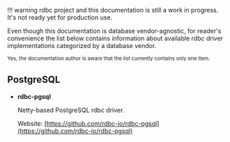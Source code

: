 <!---
 ! Copyright 2016-2017 Krzysztof Pado
 !
 ! Licensed under the Apache License, Version 2.0 (the "License");
 ! you may not use this file except in compliance with the License.
 ! You may obtain a copy of the License at
 !
 !     http://www.apache.org/licenses/LICENSE-2.0
 !
 ! Unless required by applicable law or agreed to in writing, software
 ! distributed under the License is distributed on an "AS IS" BASIS,
 ! WITHOUT WARRANTIES OR CONDITIONS OF ANY KIND, either express or implied.
 ! See the License for the specific language governing permissions and
 ! limitations under the License. 
 -->
!!! warning
    rdbc project and this documentation is still a work in progress.
    It's not ready yet for production use.

Even though this documentation is database vendor-agnostic, for reader's
convenience the list below contains information about available rdbc driver
implementations categorized by a database vendor.

<small>Yes, the documentation author is aware that the list currently contains only one item.</small>

## PostgreSQL

*    **rdbc-pgsql**

     Netty-based PostgreSQL rdbc driver.
   
     Website: [https://github.com/rdbc-io/rdbc-pgsql](https://github.com/rdbc-io/rdbc-pgsql)
